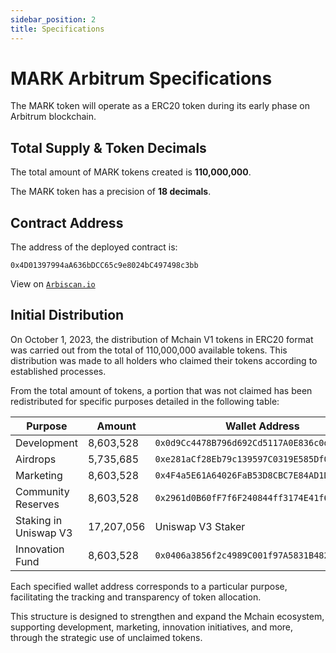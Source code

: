 ```yaml
---
sidebar_position: 2
title: Specifications
---
```


# MARK Arbitrum Specifications

The MARK token will operate as a ERC20 token during its early phase on Arbitrum blockchain.

## Total Supply & Token Decimals

The total amount of MARK tokens created is **110,000,000**.

The MARK token has a precision of **18 decimals**.

## Contract Address

The address of the deployed contract is:

```
0x4D01397994aA636bDCC65c9e8024bC497498c3bb
```

View on [`Arbiscan.io`](https://arbiscan.io/token/0x4D01397994aA636bDCC65c9e8024bC497498c3bb)

## Initial Distribution

On October 1, 2023, the distribution of Mchain V1 tokens in ERC20 format was carried out from the total of 110,000,000 available tokens. This distribution was made to all holders who claimed their tokens according to established processes.

From the total amount of tokens, a portion that was not claimed has been redistributed for specific purposes detailed in the following table:

| Purpose                | Amount    | Wallet Address                             |
|------------------------|-----------|--------------------------------------------|
| Development            | 8,603,528 | `0x0d9Cc4478B796d692Cd5117A0E836c0d00869FaE` |
| Airdrops               | 5,735,685 | `0xe281aCf28Eb79c139597C0319E585Df0944B5901` |
| Marketing              | 8,603,528 | `0x4F4a5E61A64026FaB53D8CBC7E84AD1D06d51EEC` |
| Community Reserves     | 8,603,528 | `0x2961d0B60fF7f6F240844ff3174E41f6C646f3f8` |
| Staking in Uniswap V3  | 17,207,056| Uniswap V3 Staker                           |
| Innovation Fund        | 8,603,528 | `0x0406a3856f2c4989C001f97A5831B48212C23E68` |

Each specified wallet address corresponds to a particular purpose, facilitating the tracking and transparency of token allocation.

This structure is designed to strengthen and expand the Mchain ecosystem, supporting development, marketing, innovation initiatives, and more, through the strategic use of unclaimed tokens.

